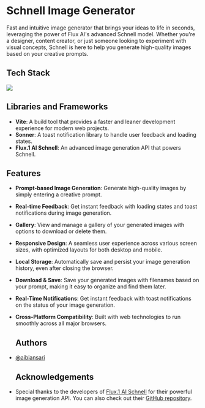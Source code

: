 
# Schnell Image Generator

Fast and intuitive image generator that brings your ideas to life in seconds, leveraging the power of Flux AI's advanced Schnell model. Whether you're a designer, content creator, or just someone looking to experiment with visual concepts, Schnell is here to help you generate high-quality images based on your creative prompts.

## Tech Stack

<img src="https://skillicons.dev/icons?i=react,tailwind,html,css,vite,vscode,git,typescript,github,ai,ps" />

## Libraries and Frameworks

- **Vite**: A build tool that provides a faster and leaner development experience for modern web projects.
- **Sonner**: A toast notification library to handle user feedback and loading states.
- **Flux.1 AI Schnell**: An advanced image generation API that powers Schnell.

## Features

- **Prompt-based Image Generation**: Generate high-quality images by simply entering a creative prompt.
- **Real-time Feedback**: Get instant feedback with loading states and toast notifications during image generation.
- **Gallery**: View and manage a gallery of your generated images with options to download or delete them.
- **Responsive Design**: A seamless user experience across various screen sizes, with optimized layouts for both desktop and mobile.
- **Local Storage**: Automatically save and persist your image generation history, even after closing the browser.
- **Download & Save**: Save your generated images with filenames based on your prompt, making it easy to organize and find them later.
- **Real-Time Notifications**: Get instant feedback with toast notifications on the status of your image generation.
- **Cross-Platform Compatibility**: Built with web technologies to run smoothly across all major browsers.


  ## Authors

- [@aibiansari](https://www.github.com/aibiansari)

  ## Acknowledgements

- Special thanks to the developers of [Flux.1 AI Schnell](https://huggingface.co/black-forest-labs/FLUX.1-schnell) for their powerful image generation API. You can also check out their [GitHub repository](https://github.com/black-forest-labs/flux).
